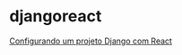 # djangoreact

[Configurando um projeto Django com React](https://medium.com/labcodes/configurando-um-projeto-django-com-react-1292abded7a5)
